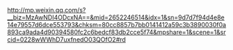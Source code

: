 http://mp.weixin.qq.com/s?__biz=MzAwNDI4ODcxNA==&mid=2652246514&idx=1&sn=9d7d7f94d4e8e14e79557d6dce553793&chksm=80cc8857b7bb0141412a59c3b3890030f0a893ca9ada4d90394580fc2c6bedcf83db2cce5f74&mpshare=1&scene=1&srcid=0228wWWhD7uxfnedO03QOfO2#rd
